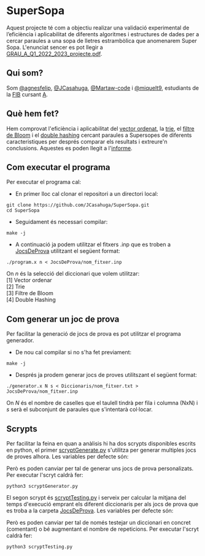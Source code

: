 # SuperSopa
Aquest projecte té com a objectiu realizar una validació experimental de l’eficiència i aplicabilitat de diferents algoritmes i estructures de dades per a cercar paraules a una sopa de lletres estrambòlica que anomenarem Super Sopa. L'enunciat sencer es pot llegir a [GRAU_A_Q1_2022_2023_projecte.pdf](/GRAU_A_Q1_2022_2023_projecte.pdf).

## Qui som?
Som [@agnesfelip](https://github.com/agnesfelip), [@JCasahuga](https://github.com/jcasahuga), [@Martaw-code](https://github.com/Martaw-code) i [@miquelt9](https://github.com/miquelt9), estudiants de la [FIB](https://www.fib.upc.edu) cursant [A](https://www.fib.upc.edu/ca/estudis/graus/grau-en-enginyeria-informatica/pla-destudis/assignatures/A).

## Què hem fet?
Hem comprovat l'eficiència i aplicabilitat del [vector ordenat](https://en.wikipedia.org/wiki/Sorted_array), la [trie](https://en.wikipedia.org/wiki/Trie), el [filtre de Bloom](https://en.wikipedia.org/wiki/Bloom_filter) i el [double hashing](https://en.wikipedia.org/wiki/Double_hashing) cercant paraules a Supersopes de diferents caracteristiques per després comparar els resultats i extreure'n conclusions. Aquestes es poden llegit a l'[informe]().

## Com executar el programa
Per executar el programa cal:
- En primer lloc cal clonar el repositori a un directori local:
```
git clone https://github.com/JCasahuga/SuperSopa.git
cd SuperSopa
```
- Seguidament és necessari compilar:
```
make -j
```
- A continuació ja podem utilitzar el fitxers .inp que es troben a [JocsDeProva](/JocsDeProva) utilitzant el següent format:
```
./program.x n < JocsDeProva/nom_fitxer.inp
```
  On _n_ és la selecció del diccionari que volem utilitzar:    
      [1] Vector ordenar    
      [2] Trie   
      [3] Filtre de Bloom   
      [4] Double Hashing   
         
## Com generar un joc de prova
Per facilitar la generació de jocs de prova es pot utilitzar el programa generador.
- De nou cal compilar si no s'ha fet previament:
```
make -j
```
- Després ja prodem generar jocs de proves utilitszant el següent format:
```
./generator.x N s < Diccionaris/nom_fitxer.txt > JocsDeProva/nom_fitxer.inp
```
  On _N_ és el nombre de caselles que el taulell tindrà per fila i columna (NxN) i _s_ serà el subconjunt de paraules que s'intentarà col·locar.

## Scrypts   
Per facilitar la feina en quan a anàlisis hi ha dos scrypts disponibles escrits en python, el primer [scryptGenerate.py](/scryptGenerate.py) s'utilitza per generar multiples jocs de proves alhora. Les variables per defecte són:   

Però es poden canviar per tal de generar uns jocs de prova personalizats. Per executar l'scryt caldrà fer:
```
python3 scryptGenerator.py
```

El segon scrypt és [scryptTesting.py](/scryptTesting.py) i serveix per calcular la mitjana del temps d'execució emprant els diferent diccionaris per als jocs de prova que es troba a la carpeta [JocsDeProva](/JocsDeProva). Les variables per defecte són:

Però es poden canviar per tal de només testejar un diccionari en concret (comentant) o bé augmentant el nombre de repeticions. Per executar l'scryt caldrà fer:
```
python3 scryptTesting.py
```
